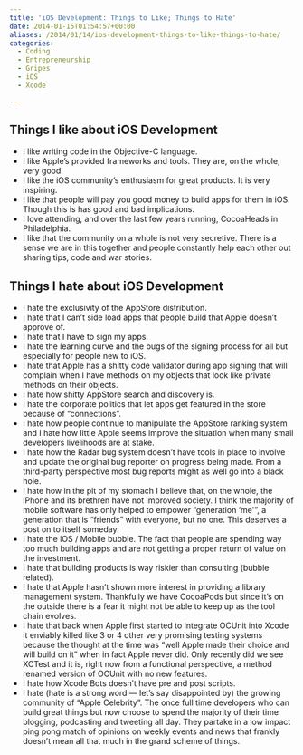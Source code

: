 ```yaml
---
title: 'iOS Development: Things to Like; Things to Hate'
date: 2014-01-15T01:54:57+00:00
aliases: /2014/01/14/ios-development-things-to-like-things-to-hate/
categories:
  - Coding
  - Entrepreneurship
  - Gripes
  - iOS
  - Xcode

---
```

## Things I like about iOS Development

  * I like writing code in the Objective-C language.
  * I like Apple&#8217;s provided frameworks and tools. They are, on the whole, very good.
  * I like the iOS community&#8217;s enthusiasm for great products. It is very inspiring.
  * I like that people will pay you good money to build apps for them in iOS. Though this is has good and bad implications.
  * I love attending, and over the last few years running, CocoaHeads in Philadelphia.
  * I like that the community on a whole is not very secretive. There is a sense we are in this together and people constantly help each other out sharing tips, code and war stories.

## Things I hate about iOS Development

  * I hate the exclusivity of the AppStore distribution.
  * I hate that I can&#8217;t side load apps that people build that Apple doesn&#8217;t approve of.
  * I hate that I have to sign my apps. 
  * I hate the learning curve and the bugs of the signing process for all but especially for people new to iOS.
  * I hate that Apple has a shitty code validator during app signing that will complain when I have methods on my objects that look like private methods on their objects.
  * I hate how shitty AppStore search and discovery is.
  * I hate the corporate politics that let apps get featured in the store because of &#8220;connections&#8221;.
  * I hate how people continue to manipulate the AppStore ranking system and I hate how little Apple seems improve the situation when many small developers livelihoods are at stake.
  * I hate how the Radar bug system doesn&#8217;t have tools in place to involve and update the original bug reporter on progress being made. From a third-party perspective most bug reports might as well go into a black hole.
  * I hate how in the pit of my stomach I believe that, on the whole, the iPhone and its brethren have not improved society. I think the majority of mobile software has only helped to empower &#8220;generation &#8216;me'&#8221;, a generation that is &#8220;friends&#8221; with everyone, but no one. This deserves a post on to itself someday.
  * I hate the iOS / Mobile bubble. The fact that people are spending way too much building apps and are not getting a proper return of value on the investment.
  * I hate that building products is way riskier than consulting (bubble related).
  * I hate that Apple hasn&#8217;t shown more interest in providing a library management system. Thankfully we have CocoaPods but since it&#8217;s on the outside there is a fear it might not be able to keep up as the tool chain evolves.
  * I hate that back when Apple first started to integrate OCUnit into Xcode it enviably killed like 3 or 4 other very promising testing systems because the thought at the time was &#8220;well Apple made their choice and will build on it&#8221; when in fact Apple never did. Only recently did we see XCTest and it is, right now from a functional perspective, a method renamed version of OCUnit with no new features.
  * I hate how Xcode Bots doesn&#8217;t have pre and post scripts.
  * I hate (hate is a strong word &#8212; let&#8217;s say disappointed by) the growing community of &#8220;Apple Celebrity&#8221;. The once full time developers who can build great things but now choose to spend the majority of their time blogging, podcasting and tweeting all day. They partake in a low impact ping pong match of opinions on weekly events and news that frankly doesn&#8217;t mean all that much in the grand scheme of things.